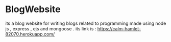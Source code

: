 # BlogWebsite
its a blog website for writing blogs related to programming made using node js , express , ejs and mongoose .
its link is : https://calm-hamlet-82070.herokuapp.com/
